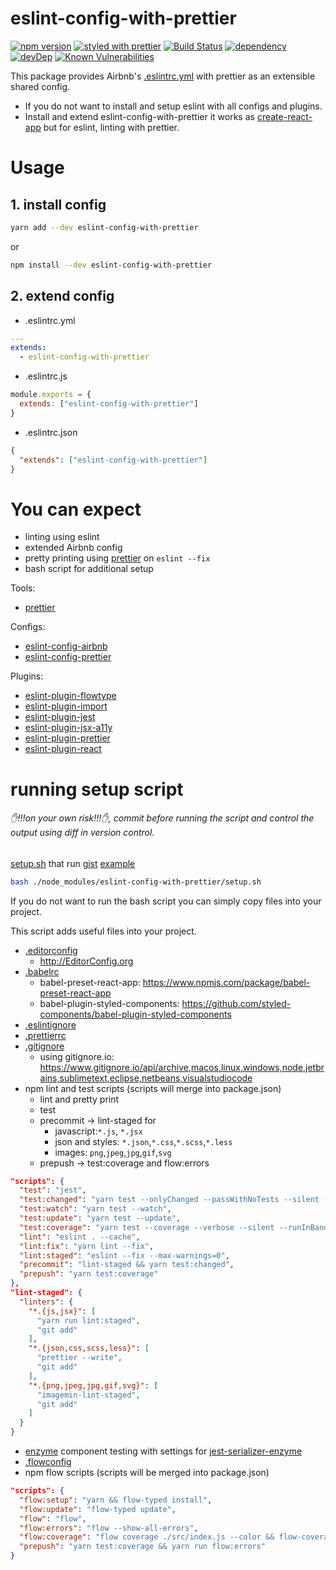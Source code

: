 # eslint-config-with-prettier

[![npm version](https://img.shields.io/npm/v/eslint-config-with-prettier.svg?style=flat)](https://www.npmjs.com/package/eslint-config-with-prettier) [![styled with prettier](https://img.shields.io/badge/styled_with-prettier-ff69b4.svg)](https://github.com/prettier/prettier) [![Build Status](https://travis-ci.org/marcelmokos/eslint-config-with-prettier.svg?branch=master)](https://travis-ci.org/marcelmokos/eslint-config-with-prettier) [![dependency](https://david-dm.org/marcelmokos/eslint-config-with-prettier/status.svg)](https://david-dm.org/marcelmokos/eslint-config-with-prettier) [![devDep](https://david-dm.org/marcelmokos/eslint-config-with-prettier/dev-status.svg)](https://david-dm.org/marcelmokos/eslint-config-with-prettier?type=dev)
[![Known Vulnerabilities](https://snyk.io/test/github/marcelmokos/eslint-config-with-prettier/badge.svg)](https://snyk.io/test/github/marcelmokos/eslint-config-with-prettier) 

This package provides Airbnb's [.eslintrc.yml](https://github.com/marcelmokos/eslint-config-with-prettier/blob/master/.eslintrc.yml) with prettier as an extensible shared config.


- If you do not want to install and setup eslint with all configs and plugins. 
- Install and extend eslint-config-with-prettier it works as [create-react-app](https://github.com/facebookincubator/create-react-app) but for eslint, linting with prettier.

# Usage

## 1. install config
```bash
yarn add --dev eslint-config-with-prettier
```
or
```bash
npm install --dev eslint-config-with-prettier
```

## 2. extend config
- .eslintrc.yml
```yaml
---
extends:
  - eslint-config-with-prettier
```

- .eslintrc.js
```js
module.exports = {
  extends: ["eslint-config-with-prettier"]
}
```

- .eslintrc.json
```json
{
  "extends": ["eslint-config-with-prettier"]
}
```

# You can expect
- linting using eslint
- extended Airbnb config
- pretty printing using [prettier](https://www.npmjs.com/package/prettier) on `eslint --fix`
- bash script for additional setup 

Tools:
  - [prettier](https://www.npmjs.com/package/prettier)
  
Configs:
  - [eslint-config-airbnb](https://www.npmjs.com/package/eslint-config-airbnb)
  - [eslint-config-prettier](https://www.npmjs.com/package/eslint-config-prettier)
  
Plugins: 
  - [eslint-plugin-flowtype](https://www.npmjs.com/package/eslint-plugin-flowtype)
  - [eslint-plugin-import](https://www.npmjs.com/package/eslint-plugin-import)
  - [eslint-plugin-jest](https://www.npmjs.com/package/eslint-plugin-jest)
  - [eslint-plugin-jsx-a11y](https://www.npmjs.com/package/eslint-plugin-jsx-a11y)
  - [eslint-plugin-prettier](https://www.npmjs.com/package/eslint-plugin-prettier)
  - [eslint-plugin-react](https://www.npmjs.com/package/eslint-plugin-react)



# running setup script
###### ✋!!!on your own risk!!!✋, commit before running the script and control the output using diff in version control.

[setup.sh](https://github.com/marcelmokos/eslint-config-with-prettier/blob/master/setup.sh) that run [gist](https://gist.github.com/marcelmokos/8cb21782167f66847eb739790f2f0a06)
[example]((https://github.com/marcelmokos/eslint-config-with-prettier/blob/master/example))
```bash
bash ./node_modules/eslint-config-with-prettier/setup.sh
```
If you do not want to run the bash script you can simply copy files into your project.

This script adds useful files into your project. 
- [.editorconfig](https://github.com/marcelmokos/eslint-config-with-prettier/blob/master/.editorconfig) 
  - http://EditorConfig.org
- [.babelrc](https://github.com/marcelmokos/eslint-config-with-prettier/blob/master/.babelrc)
  - babel-preset-react-app: https://www.npmjs.com/package/babel-preset-react-app
  - babel-plugin-styled-components: https://github.com/styled-components/babel-plugin-styled-components
- [.eslintignore](https://github.com/marcelmokos/eslint-config-with-prettier/blob/master/.eslintignore)
- [.prettierrc](https://github.com/marcelmokos/eslint-config-with-prettier/blob/master/.prettierrc)
- [.gitignore](https://github.com/marcelmokos/eslint-config-with-prettier/blob/master/.gitignore)
  - using gitignore.io: https://www.gitignore.io/api/archive,macos,linux,windows,node,jetbrains,sublimetext,eclipse,netbeans,visualstudiocode
- npm lint and test scripts (scripts will merge into package.json)
  - lint and pretty print
  - test
  - precommit -> lint-staged for 
    - javascript:`*.js`,  `*.jsx`
    - json and styles: `*.json`,`*.css`,`*.scss`,`*.less`
    - images: `png`,`jpeg`,`jpg`,`gif`,`svg`
  - prepush -> test:coverage and flow:errors
```json
"scripts": {
  "test": "jest",
  "test:changed": "yarn test --onlyChanged --passWithNoTests --silent --runInBand",
  "test:watch": "yarn test --watch",
  "test:update": "yarn test --update",
  "test:coverage": "yarn test --coverage --verbose --silent --runInBand --passWithNoTests",
  "lint": "eslint . --cache",
  "lint:fix": "yarn lint --fix",
  "lint:staged": "eslint --fix --max-warnings=0",
  "precommit": "lint-staged && yarn test:changed",
  "prepush": "yarn test:coverage"
},
"lint-staged": {
  "linters": {
    "*.{js,jsx}": [
      "yarn run lint:staged",
      "git add"
    ],
    "*.{json,css,scss,less}": [
      "prettier --write",
      "git add"
    ],
    "*.{png,jpeg,jpg,gif,svg}": [
      "imagemin-lint-staged",
      "git add"
    ]
  }
}
```
- [enzyme](https://www.npmjs.com/package/enzyme) component testing with settings for [jest-serializer-enzyme](https://www.npmjs.com/package/jest-serializer-enzyme)
- [.flowconfig](https://github.com/marcelmokos/eslint-config-with-prettier/blob/master/.flowconfig)
- npm flow scripts (scripts will be merged into package.json)
```json
"scripts": {
  "flow:setup": "yarn && flow-typed install",
  "flow:update": "flow-typed update",
  "flow": "flow",
  "flow:errors": "flow --show-all-errors",
  "flow:coverage": "flow coverage ./src/index.js --color && flow-coverage-report -i src/**/*.js -x src/**/*.test.js -x src/**/*.spec.js -t html",
  "prepush": "yarn test:coverage && yarn run flow:errors"
}
```
